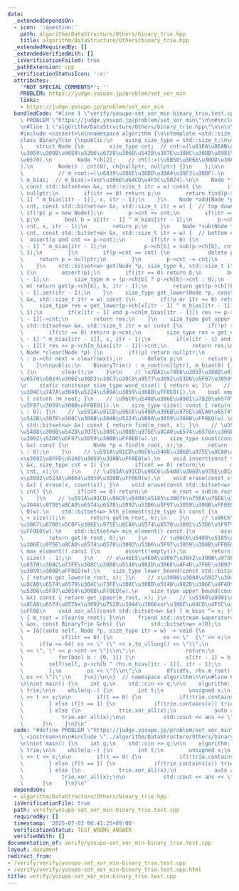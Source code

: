 ```yaml
---
data:
  _extendedDependsOn:
  - icon: ':question:'
    path: algorithm/DataStructure/Others/binary_trie.hpp
    title: algorithm/DataStructure/Others/binary_trie.hpp
  _extendedRequiredBy: []
  _extendedVerifiedWith: []
  _isVerificationFailed: true
  _pathExtension: cpp
  _verificationStatusIcon: ':x:'
  attributes:
    '*NOT_SPECIAL_COMMENTS*': ''
    PROBLEM: https://judge.yosupo.jp/problem/set_xor_min
    links:
    - https://judge.yosupo.jp/problem/set_xor_min
  bundledCode: "#line 1 \"verify/yosupo-set_xor_min-binary_trie.test.cpp\"\n#define\
    \ PROBLEM \"https://judge.yosupo.jp/problem/set_xor_min\"\n\n#include <iostream>\n\
    \n#line 1 \"algorithm/DataStructure/Others/binary_trie.hpp\"\n\n\n\n#include <bitset>\n\
    #include <cassert>\n\nnamespace algorithm {\n\ntemplate <std::size_t w = 32>\n\
    class BinaryTrie {\npublic:\n    using size_type = std::size_t;\n\nprivate:\n\
    \    struct Node {\n        size_type cnt;  // cnt:=(\u81EA\u8EAB\u3092\u6839\u3068\
    \u3059\u308B\u90E8\u5206\u6728\u306B\u542B\u307E\u308C\u308B\u8981\u7D20\u306E\
    \u6570).\n        Node *ch[2];    // ch[]:=(\u5B50\u306E\u30DD\u30A4\u30F3\u30BF\
    ).\n        Node() : cnt(0), ch{nullptr, nullptr} {}\n    };\n\n    Node *m_root;\
    \           // m_root:=(\u6839\u306E\u30DD\u30A4\u30F3\u30BF).\n    std::bitset<w>\
    \ m_bias;  // m_bias:=(xor\u306E\u64CD\u4F5C\u5024).\n\n    Node *find(Node *p,\
    \ const std::bitset<w> &x, std::size_t itr = w) const {\n        if(!p) return\
    \ nullptr;\n        if(itr == 0) return p;\n        return find(p->ch[x[itr -\
    \ 1] ^ m_bias[itr - 1]], x, itr - 1);\n    }\n    Node *add(Node *p, size_type\
    \ cnt, const std::bitset<w> &x, std::size_t itr = w) {  // top down.\n       \
    \ if(!p) p = new Node();\n        p->cnt += cnt;\n        if(itr == 0) return\
    \ p;\n        bool b = x[itr - 1] ^ m_bias[itr - 1];\n        p->ch[b] = add(p->ch[b],\
    \ cnt, x, itr - 1);\n        return p;\n    }\n    Node *sub(Node *p, size_type\
    \ cnt, const std::bitset<w> &x, std::size_t itr = w) {  // bottom up.\n      \
    \  assert(p and cnt <= p->cnt);\n        if(itr > 0) {\n            bool b = x[itr\
    \ - 1] ^ m_bias[itr - 1];\n            p->ch[b] = sub(p->ch[b], cnt, x, itr -\
    \ 1);\n        }\n        if(p->cnt == cnt) {\n            delete p;\n       \
    \     return p = nullptr;\n        }\n        p->cnt -= cnt;\n        return p;\n\
    \    }\n    std::bitset<w> get(Node *p, size_type k, std::size_t itr = w) const\
    \ {\n        assert(p);\n        if(itr == 0) return 0;\n        bool b = m_bias[itr\
    \ - 1];\n        size_type m = (p->ch[b] ? p->ch[b]->cnt : 0);\n        if(k <\
    \ m) return get(p->ch[b], k, itr - 1);\n        return get(p->ch[!b], k - m, itr\
    \ - 1).set(itr - 1);\n    }\n    size_type get_lower(Node *p, const std::bitset<w>\
    \ &x, std::size_t itr = w) const {\n        if(!p or itr == 0) return 0;\n   \
    \     size_type res = get_lower(p->ch[x[itr - 1] ^ m_bias[itr - 1]], x, itr -\
    \ 1);\n        if(x[itr - 1] and p->ch[m_bias[itr - 1]]) res += p->ch[m_bias[itr\
    \ - 1]]->cnt;\n        return res;\n    }\n    size_type get_upper(Node *p, const\
    \ std::bitset<w> &x, std::size_t itr = w) const {\n        if(!p) return 0;\n\
    \        if(itr == 0) return p->cnt;\n        size_type res = get_upper(p->ch[x[itr\
    \ - 1] ^ m_bias[itr - 1]], x, itr - 1);\n        if(x[itr - 1] and p->ch[m_bias[itr\
    \ - 1]]) res += p->ch[m_bias[itr - 1]]->cnt;\n        return res;\n    }\n   \
    \ Node *clear(Node *p) {\n        if(!p) return nullptr;\n        for(Node *&next\
    \ : p->ch) next = clear(next);\n        delete p;\n        return p = nullptr;\n\
    \    }\n\npublic:\n    BinaryTrie() : m_root(nullptr), m_bias(0) {}\n    ~BinaryTrie()\
    \ {\n        clear();\n    }\n\n    // \u7BA1\u7406\u3059\u308B\u975E\u8CA0\u6574\
    \u6570\u5024\u306E\u30D3\u30C3\u30C8\u9577\u3092\u53D6\u5F97\u3059\u308B\uFF0E\
    \n    static constexpr size_type word_size() { return w; }\n    // \u96C6\u5408\
    \u304C\u7A7A\u304B\u5224\u5B9A\u3059\u308B\uFF0EO(1).\n    bool empty() const\
    \ { return !m_root; }\n    // \u96C6\u5408\u306E\u8981\u7D20\u6570\u3092\u53D6\
    \u5F97\u3059\u308B\uFF0EO(1).\n    size_type size() const { return (m_root ? m_root->cnt\
    \ : 0); }\n    // \u591A\u91CD\u96C6\u5408\u306B\u975E\u8CA0\u6574\u6570x\u304C\
    \u542B\u307E\u308C\u308B\u304B\u5224\u5B9A\u3059\u308B\uFF0EO(w).\n    bool contains(const\
    \ std::bitset<w> &x) const { return find(m_root, x); }\n    // \u591A\u91CD\u96C6\
    \u5408\u306B\u542B\u307E\u308C\u308B\u975E\u8CA0\u6574\u6570x\u306E\u500B\u6570\
    \u3092\u53D6\u5F97\u3059\u308B\uFF0EO(w).\n    size_type count(const std::bitset<w>\
    \ &x) const {\n        Node *p = find(m_root, x);\n        return (p ? p->cnt\
    \ : 0);\n    }\n    // \u591A\u91CD\u96C6\u5408\u306B\u975E\u8CA0\u6574\u6570\
    x\u3092\u8FFD\u52A0\u3059\u308B\uFF0EO(w).\n    void insert(const std::bitset<w>\
    \ &x, size_type cnt = 1) {\n        if(cnt == 0) return;\n        m_root = add(m_root,\
    \ cnt, x);\n    }\n    // \u591A\u91CD\u96C6\u5408\u306B\u975E\u8CA0\u6574\u6570\
    x\u3092\u524A\u9664\u3059\u308B\uFF0EO(w).\n    void erase(const std::bitset<w>\
    \ &x) { erase(x, count(x)); }\n    void erase(const std::bitset<w> &x, size_type\
    \ cnt) {\n        if(cnt == 0) return;\n        m_root = sub(m_root, cnt, x);\n\
    \    }\n    // \u591A\u91CD\u96C6\u5408\u5185\u3067k\u756A\u76EE\u306B\u5C0F\u3055\
    \u3044\u975E\u8CA0\u6574\u6570\u3092\u53D6\u5F97\u3059\u308B\uFF0E0-based index.\
    \ O(w).\n    std::bitset<w> kth_element(size_type k) const {\n        assert(k\
    \ < size());\n        return get(m_root, k);\n    }\n    // \u96C6\u5408\u5185\
    \u3067\u6700\u5C0F\u306E\u975E\u8CA0\u6574\u6570\u3092\u53D6\u5F97\u3059\u308B\
    \uFF0EO(w).\n    std::bitset<w> min_element() const {\n        assert(!empty());\n\
    \        return get(m_root, 0);\n    }\n    // \u96C6\u5408\u5185\u3067\u6700\u5927\
    \u306E\u975E\u8CA0\u6574\u6570\u3092\u53D6\u5F97\u3059\u308B\uFF0EO(w).\n    std::bitset<w>\
    \ max_element() const {\n        assert(!empty());\n        return get(m_root,\
    \ size() - 1);\n    }\n    // x\u4EE5\u4E0A\u3067\u3042\u308B\u975E\u8CA0\u6574\
    \u6570\u304C\u73FE\u308C\u308B\u5148\u982D\u306E\u4F4D\u7F6E\u3092\u53D6\u5F97\
    \u3059\u308B\uFF0EO(w).\n    size_type lower_bound(const std::bitset<w> &x) const\
    \ { return get_lower(m_root, x); }\n    // x\u3088\u308A\u5927\u304D\u3044\u975E\
    \u8CA0\u6574\u6570\u304C\u73FE\u308C\u308B\u5148\u982D\u306E\u4F4D\u7F6E\u3092\
    \u53D6\u5F97\u3059\u308B\uFF0EO(w).\n    size_type upper_bound(const std::bitset<w>\
    \ &x) const { return get_upper(m_root, x); }\n    // \u5168\u8981\u7D20\u306B\u975E\
    \u8CA0\u6574\u6570x\u3092\u7528\u3044\u3066xor\u306E\u64CD\u4F5C\u3092\u884C\u3046\
    \uFF0E\n    void xor_all(const std::bitset<w> &x) { m_bias ^= x; }\n    void clear()\
    \ { m_root = clear(m_root); }\n\n    friend std::ostream &operator<<(std::ostream\
    \ &os, const BinaryTrie &rhs) {\n        std::bitset<w> x(0);\n        auto dfs\
    \ = [&](auto self, Node *p, size_type itr = w) -> void {\n            if(!p) return;\n\
    \            if(itr == 0) {\n                os << \"  {\" << x;\n           \
    \     if(w <= 64) os << \" (\" << x.to_ullong() << \")\";\n                os\
    \ << \", \" << p->cnt << \"}\\n\";\n                return;\n            }\n \
    \           for(bool b : {0, 1}) {\n                x[itr - 1] = b;\n        \
    \        self(self, p->ch[b ^ rhs.m_bias[itr - 1]], itr - 1);\n            }\n\
    \        };\n        os << \"[\\n\";\n        dfs(dfs, rhs.m_root);\n        return\
    \ os << \"]\";\n    }\n};\n\n}  // namespace algorithm\n\n\n#line 6 \"verify/yosupo-set_xor_min-binary_trie.test.cpp\"\
    \n\nint main() {\n    int q;\n    std::cin >> q;\n\n    algorithm::BinaryTrie<30>\
    \ trie;\n\n    while(q--) {\n        int t;\n        unsigned x;\n        std::cin\
    \ >> t >> x;\n\n        if(t == 0) {\n            if(!trie.contains(x)) trie.insert(x);\n\
    \        } else if(t == 1) {\n            if(trie.contains(x)) trie.erase(x, 1);\n\
    \        } else {\n            trie.xor_all(x);\n            auto ans = trie.min_element().to_ulong();\n\
    \            trie.xor_all(x);\n\n            std::cout << ans << \"\\n\";\n  \
    \      }\n    }\n}\n"
  code: "#define PROBLEM \"https://judge.yosupo.jp/problem/set_xor_min\"\n\n#include\
    \ <iostream>\n\n#include \"../algorithm/DataStructure/Others/binary_trie.hpp\"\
    \n\nint main() {\n    int q;\n    std::cin >> q;\n\n    algorithm::BinaryTrie<30>\
    \ trie;\n\n    while(q--) {\n        int t;\n        unsigned x;\n        std::cin\
    \ >> t >> x;\n\n        if(t == 0) {\n            if(!trie.contains(x)) trie.insert(x);\n\
    \        } else if(t == 1) {\n            if(trie.contains(x)) trie.erase(x, 1);\n\
    \        } else {\n            trie.xor_all(x);\n            auto ans = trie.min_element().to_ulong();\n\
    \            trie.xor_all(x);\n\n            std::cout << ans << \"\\n\";\n  \
    \      }\n    }\n}\n"
  dependsOn:
  - algorithm/DataStructure/Others/binary_trie.hpp
  isVerificationFile: true
  path: verify/yosupo-set_xor_min-binary_trie.test.cpp
  requiredBy: []
  timestamp: '2025-07-03 00:41:25+09:00'
  verificationStatus: TEST_WRONG_ANSWER
  verifiedWith: []
documentation_of: verify/yosupo-set_xor_min-binary_trie.test.cpp
layout: document
redirect_from:
- /verify/verify/yosupo-set_xor_min-binary_trie.test.cpp
- /verify/verify/yosupo-set_xor_min-binary_trie.test.cpp.html
title: verify/yosupo-set_xor_min-binary_trie.test.cpp
---
```


